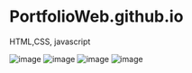 # PortfolioWeb.github.io
HTML,CSS, javascript

![image](https://github.com/user-attachments/assets/ba50197f-e7fe-48a2-9033-7f5b0ab0c3de)
![image](https://github.com/user-attachments/assets/710c55e5-09a3-4571-b0fe-8bf308f73218)
![image](https://github.com/user-attachments/assets/860c6ef4-2d98-467b-ab14-12f95f1aa5dc)
![image](https://github.com/user-attachments/assets/c8ea5b00-158c-4e94-ab5d-6f465996318d)



